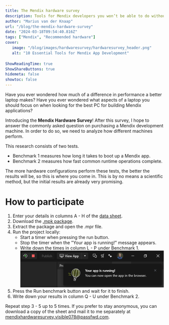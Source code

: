 ```yaml
---
title: The Mendix hardware survey
description: Tools for Mendix developers you won’t be able to do without
author: "Marius van der Knaap"
url: "/blog/the-mendix-hardware-survey"
date: "2024-03-18T09:54:40.816Z"
tags: ["Mendix", "Recommended hardware"]
cover:
   image: "/blog/images/hardwaresurvey/hardwaresurvey_header.png"
   alt: "10 Essential Tools for Mendix App Development"

ShowReadingTime: true
ShowShareButtons: true
hidemeta: false
showtoc: false
---
```


Have you ever wondered how much of a difference in performance a better laptop makes? Have you ever wondered what aspects of a laptop you should focus on when looking for the best PC for building Mendix applications?

Introducing the **Mendix Hardware Survey**! After this survey, I hope to answer the commonly asked question on purchasing a Mendix development machine. In order to do so, we need to analyze how different machines perform.

This research consists of two tests.
* Benchmark 1 measures how long it takes to boot up a Mendix app.
* Benchmark 2 measures how fast common runtime operations complete.

The more hardware configurations perform these tests, the better the results will be, so this is where you come in. This is by no means a scientific method, but the initial results are already very promising. 

# How to participate

1. Enter your details in columns A - H of the [data sheet](https://docs.google.com/spreadsheets/d/13SVOxbG8D3knN_U5IyizcgVN8Iq4YBFCiN6HZFR4YMw/edit?usp=sharing).
2. Download the [.mpk package](https://drive.google.com/file/d/1ffvXpCzLOEr0vDa3L2NhqRPprHSNS6DU/view?usp=drive_link).
2. Extract the package and open the .mpr file.
3. Run the project locally:
   * Start a timer when pressing the run button.
   * Stop the timer when the "Your app is running!" message appears.
   * Write down the times in column L - P under Benchmark 1.
![Stop the timer when the "Your app is running!" message appears.](/blog/images/hardwaresurvey/stoptimer.png)
4. Press the Run benchmark button and wait for it to finish.
5. Write down your results in column Q - U under Benchmark 2.

Repeat step 3 - 5 up to 5 times. If you prefer to stay anonymous, you can download a copy of the sheet and mail it to me separately at [mendixhardwaresurvey.visible078@passfwd.com](mailto:mendixhardwaresurvey.visible078@passfwd.com).
